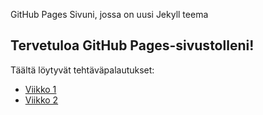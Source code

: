GitHub Pages Sivuni, jossa on uusi Jekyll teema
## Tervetuloa GitHub Pages-sivustolleni!

Täältä löytyvät tehtäväpalautukset:
- [Viikko 1](index.html)
- [Viikko 2](vko2.md)
